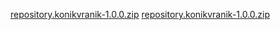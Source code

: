 [repository.konikvranik-1.0.0.zip](repository.konikvranik-1.0.0.zip)
[repository.konikvranik-1.0.0.zip](repo/zips/repository.konikvranik/repository.konikvranik-1.0.0.zip)